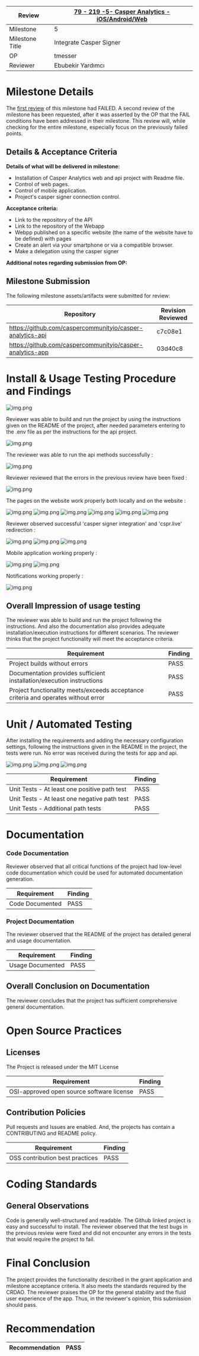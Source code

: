 Review | [79 - 219 -5- Casper Analytics - iOS/Android/Web](https://crdao.ossa.dev/Job-Detail/79)
------------ | -------------
Milestone | 5
Milestone Title | Integrate Casper Signer
OP | tmesser
Reviewer | Ebubekir Yardımcı

# Milestone Details

The [first review](Review-1.md) of this milestone had FAILED. A second review of the milestone has been requested, after it was asserted by the OP that the FAIL conditions have been addressed in their milestone. This review will, while checking for the entire milestone, especially focus on the previously failed points.

## Details & Acceptance Criteria

**Details of what will be delivered in milestone:**

- Installation of Casper Analytics web and api project with Readme file.
- Control of web pages.
- Control of mobile application.
- Project's casper signer connection control.

**Acceptance criteria:**

- Link to the repository of the API 
- Link to the repository of the Webapp 
- Webpp published on a specific website (the name of the website have to be defined) with pages
- Create an alert via your smartphone or via a compatible browser.
- Make a delegation using the casper signer

**Additional notes regarding submission from OP:**

## Milestone Submission

The following milestone assets/artifacts were submitted for review:

Repository | Revision Reviewed
------------ | -------------
https://github.com/caspercommunityio/casper-analytics-api | c7c08e1
https://github.com/caspercommunityio/casper-analytics-app | 03d40c8

# Install & Usage Testing Procedure and Findings

![img.png](assets/appValidators_2.PNG)

Reviewer was able to build and run the project by using the instructions given on the README of the project, after needed parameters entering to the .env file as per the instructions for the api project.

![img.png](assets/apiMgrationAndServe_2.PNG)

The reviewer was able to run the api methods successfully :
 
![img.png](assets/apiMethods_2.PNG)


Reviewer reviewed that the errors in the previous review have been fixed :  

![img.png](assets/appServe_2.PNG)

The pages on the website work properly both locally and on the website :

![img.png](assets/Validators_2.PNG)
![img.png](assets/Dashboard_2.PNG)
![img.png](assets/Validator_2.PNG)
![img.png](assets/Deployments_2.PNG)
![img.png](assets/Calculator_2.PNG)
![img.png](assets/appStaking_2.PNG)

Reviewer observed successful 'casper signer integration' and 'cspr.live' redirection :

![img.png](assets/Stake1_2.PNG)
![img.png](assets/Stake2_2.PNG)
![img.png](assets/StakeRedirectSuccess_2.PNG)

Mobile application working properly : 

![img.png](assets/apple_2.jpeg)
![img.png](assets/android_2.jpg)

Notifications working properly : 

![img.png](assets/notifications_2.jpg)


## Overall Impression of usage testing

The reviewer was able to build and run the project following the instructions. And also the documentation also provides adequate installation/execution instructions for different scenarios. The reviewer thinks that the project functionality will meet the acceptance criteria.

Requirement | Finding
------------ | -------------
Project builds without errors | PASS
Documentation provides sufficient installation/execution instructions | PASS
Project functionality meets/exceeds acceptance criteria and operates without error | PASS

# Unit / Automated Testing

After installing the requirements and adding the necessary configuration settings, following the instructions given in the README in the project, the tests were run. No error was received during the tests for app and api. 

![img.png](assets/appTest2_2.PNG)
![img.png](assets/apiTest1_2.PNG)
![img.png](assets/appTest_2.PNG)

Requirement | Finding
------------ | -------------
Unit Tests - At least one positive path test | PASS
Unit Tests - At least one negative path test | PASS
Unit Tests - Additional path tests | PASS

# Documentation

### Code Documentation

Reviewer observed that all critical functions of the project had low-level code documentation which could be used for automated documentation generation.

Requirement | Finding
------------ | -------------
Code Documented | PASS

### Project Documentation

The reviewer observed that the README of the project has detailed general and usage documentation.

Requirement | Finding
------------ | -------------
Usage Documented | PASS

## Overall Conclusion on Documentation

The reviewer concludes that the project has sufficient comprehensive general documentation. 

# Open Source Practices

## Licenses

The Project is released under the MIT License

Requirement | Finding
------------ | -------------
OSI-approved open source software license | PASS

## Contribution Policies

Pull requests and Issues are enabled. And, the projects has contain a CONTRIBUTING and README policy. 

Requirement | Finding
------------ | -------------
OSS contribution best practices | PASS

# Coding Standards

## General Observations

Code is generally well-structured and readable. The Github linked project is easy and successful to install. 
The reviewer observed that the test bugs in the previous review were fixed and did not encounter any errors in the tests that would require the project to fail. 

# Final Conclusion

The project provides the functionality described in the grant application and milestone acceptance criteria. It also meets the standards required by the CRDAO. The reviewer praises the OP for the general stability and the fluid user experience of the app. Thus, in the reviewer's opinion, this submission should pass.

# Recommendation

Recommendation | PASS
------------ | -------------

